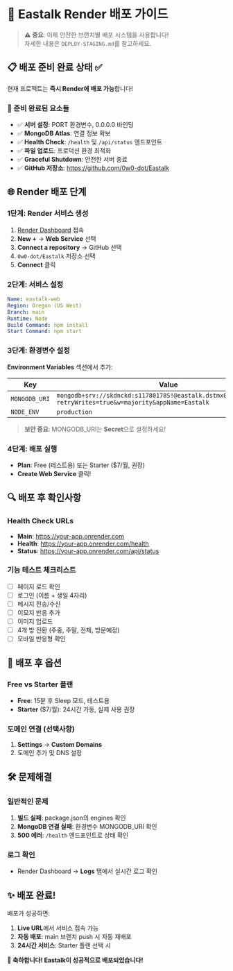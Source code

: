# 🚀 Eastalk Render 배포 가이드

> **⚠️ 중요**: 이제 안전한 브랜치별 배포 시스템을 사용합니다!  
> 자세한 내용은 `DEPLOY-STAGING.md`를 참고하세요.

## 📋 배포 준비 완료 상태 ✅

현재 프로젝트는 **즉시 Render에 배포 가능**합니다!

### 🎯 준비 완료된 요소들

- ✅ **서버 설정**: PORT 환경변수, 0.0.0.0 바인딩
- ✅ **MongoDB Atlas**: 연결 정보 확보
- ✅ **Health Check**: `/health` 및 `/api/status` 엔드포인트
- ✅ **파일 업로드**: 프로덕션 환경 최적화
- ✅ **Graceful Shutdown**: 안전한 서버 종료
- ✅ **GitHub 저장소**: https://github.com/0w0-dot/Eastalk

## 🌐 Render 배포 단계

### 1단계: Render 서비스 생성
1. [Render Dashboard](https://dashboard.render.com) 접속
2. **New +** → **Web Service** 선택
3. **Connect a repository** → GitHub 선택
4. `0w0-dot/Eastalk` 저장소 선택
5. **Connect** 클릭

### 2단계: 서비스 설정
```yaml
Name: eastalk-web
Region: Oregon (US West)
Branch: main
Runtime: Node
Build Command: npm install
Start Command: npm start
```

### 3단계: 환경변수 설정
**Environment Variables** 섹션에서 추가:

| Key | Value |
|-----|-------|
| `MONGODB_URI` | `mongodb+srv://skdnckd:s11780178S!@eastalk.dstmx07.mongodb.net/?retryWrites=true&w=majority&appName=Eastalk` |
| `NODE_ENV` | `production` |

> **보안 중요**: MONGODB_URI는 **Secret**으로 설정하세요!

### 4단계: 배포 실행
- **Plan**: Free (테스트용) 또는 Starter ($7/월, 권장)
- **Create Web Service** 클릭!

## 🔍 배포 후 확인사항

### Health Check URLs
- **Main**: https://your-app.onrender.com
- **Health**: https://your-app.onrender.com/health  
- **Status**: https://your-app.onrender.com/api/status

### 기능 테스트 체크리스트
- [ ] 페이지 로드 확인
- [ ] 로그인 (이름 + 생일 4자리)
- [ ] 메시지 전송/수신
- [ ] 이모지 반응 추가
- [ ] 이미지 업로드
- [ ] 4개 방 전환 (주중, 주말, 전체, 방문예정)
- [ ] 모바일 반응형 확인

## 🎨 배포 후 옵션

### Free vs Starter 플랜
- **Free**: 15분 후 Sleep 모드, 테스트용
- **Starter** ($7/월): 24시간 가동, 실제 사용 권장

### 도메인 연결 (선택사항)
1. **Settings** → **Custom Domains**
2. 도메인 추가 및 DNS 설정

## 🛠️ 문제해결

### 일반적인 문제
1. **빌드 실패**: package.json의 engines 확인
2. **MongoDB 연결 실패**: 환경변수 MONGODB_URI 확인
3. **500 에러**: `/health` 엔드포인트로 상태 확인

### 로그 확인
- Render Dashboard → **Logs** 탭에서 실시간 로그 확인

## ✨ 배포 완료!

배포가 성공하면:
1. **Live URL**에서 서비스 접속 가능
2. **자동 배포**: main 브랜치 push 시 자동 재배포
3. **24시간 서비스**: Starter 플랜 선택 시

**🎉 축하합니다! Eastalk이 성공적으로 배포되었습니다!**